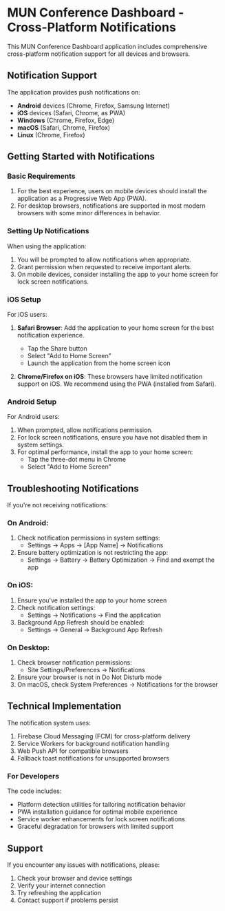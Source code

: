 
# MUN Conference Dashboard - Cross-Platform Notifications

This MUN Conference Dashboard application includes comprehensive cross-platform notification support for all devices and browsers.

## Notification Support

The application provides push notifications on:
- **Android** devices (Chrome, Firefox, Samsung Internet)
- **iOS** devices (Safari, Chrome, as PWA)
- **Windows** (Chrome, Firefox, Edge)
- **macOS** (Safari, Chrome, Firefox)
- **Linux** (Chrome, Firefox)

## Getting Started with Notifications

### Basic Requirements

1. For the best experience, users on mobile devices should install the application as a Progressive Web App (PWA).
2. For desktop browsers, notifications are supported in most modern browsers with some minor differences in behavior.

### Setting Up Notifications

When using the application:

1. You will be prompted to allow notifications when appropriate.
2. Grant permission when requested to receive important alerts.
3. On mobile devices, consider installing the app to your home screen for lock screen notifications.

### iOS Setup

For iOS users:
1. **Safari Browser**: Add the application to your home screen for the best notification experience.
   - Tap the Share button
   - Select "Add to Home Screen"
   - Launch the application from the home screen icon

2. **Chrome/Firefox on iOS**: These browsers have limited notification support on iOS. We recommend using the PWA (installed from Safari).

### Android Setup

For Android users:
1. When prompted, allow notifications permission.
2. For lock screen notifications, ensure you have not disabled them in system settings.
3. For optimal performance, install the app to your home screen:
   - Tap the three-dot menu in Chrome
   - Select "Add to Home Screen"

## Troubleshooting Notifications

If you're not receiving notifications:

### On Android:
1. Check notification permissions in system settings:
   - Settings → Apps → [App Name] → Notifications
2. Ensure battery optimization is not restricting the app:
   - Settings → Battery → Battery Optimization → Find and exempt the app

### On iOS:
1. Ensure you've installed the app to your home screen
2. Check notification settings:
   - Settings → Notifications → Find the application
3. Background App Refresh should be enabled:
   - Settings → General → Background App Refresh

### On Desktop:
1. Check browser notification permissions:
   - Site Settings/Preferences → Notifications
2. Ensure your browser is not in Do Not Disturb mode
3. On macOS, check System Preferences → Notifications for the browser

## Technical Implementation

The notification system uses:
1. Firebase Cloud Messaging (FCM) for cross-platform delivery
2. Service Workers for background notification handling
3. Web Push API for compatible browsers
4. Fallback toast notifications for unsupported browsers

### For Developers

The code includes:
- Platform detection utilities for tailoring notification behavior
- PWA installation guidance for optimal mobile experience
- Service worker enhancements for lock screen notifications
- Graceful degradation for browsers with limited support

## Support

If you encounter any issues with notifications, please:
1. Check your browser and device settings
2. Verify your internet connection
3. Try refreshing the application
4. Contact support if problems persist

